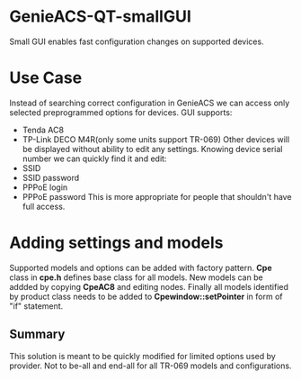 # GenieACS-QT-smallGUI
Small GUI enables fast configuration changes on supported devices.
# Use Case
Instead of searching correct configuration in GenieACS we can access only selected preprogrammed options for devices.
GUI supports:
- Tenda AC8
- TP-Link DECO M4R(only some units support TR-069)
Other devices will be displayed without ability to edit any settings.
Knowing device serial number we can quickly find it and edit:
- SSID
- SSID password
- PPPoE login
- PPPoE password
This is more appropriate for people that shouldn't have full access.
# Adding settings and models
Supported models and options can be added with factory pattern. **Cpe** class in **cpe.h** defines base class for all models. New models can be addded by copying **CpeAC8** and editing nodes. Finally all models identified by product class needs to be added to **Cpewindow::setPointer** in form of "if" statement.
## Summary
This solution is meant to be quickly modified for limited options used by provider.
Not to be-all and end-all for all TR-069 models and configurations.
